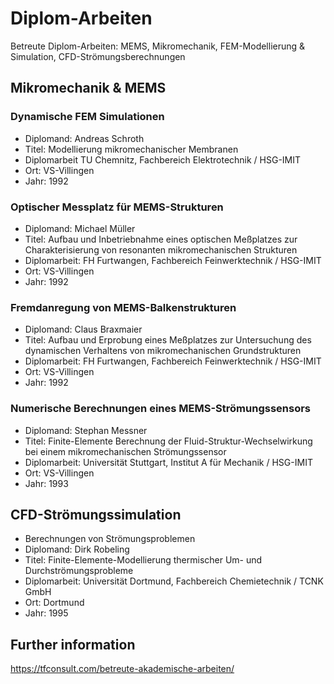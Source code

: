 # Diplom-Arbeiten
Betreute Diplom-Arbeiten: MEMS, Mikromechanik, FEM-Modellierung &amp; Simulation, CFD-Strömungsberechnungen

## Mikromechanik & MEMS

### Dynamische FEM Simulationen
- Diplomand: Andreas Schroth
- Titel: Modellierung mikromechanischer Membranen
- Diplomarbeit TU Chemnitz, Fachbereich Elektrotechnik / HSG-IMIT
- Ort: VS-Villingen
- Jahr: 1992

### Optischer Messplatz für MEMS-Strukturen
- Diplomand: Michael Müller
- Titel: Aufbau und Inbetriebnahme eines optischen Meßplatzes zur Charakterisierung von resonanten mikromechanischen Strukturen
- Diplomarbeit: FH Furtwangen, Fachbereich Feinwerktechnik / HSG-IMIT
- Ort: VS-Villingen
- Jahr: 1992

### Fremdanregung von MEMS-Balkenstrukturen
- Diplomand: Claus Braxmaier 
- Titel: Aufbau und Erprobung eines Meßplatzes zur Untersuchung des dynamischen Verhaltens von mikromechanischen Grundstrukturen 
- Diplomarbeit: FH Furtwangen, Fachbereich Feinwerktechnik / HSG-IMIT
- Ort: VS-Villingen
- Jahr: 1992

### Numerische Berechnungen eines MEMS-Strömungssensors
- Diplomand: Stephan Messner
- Titel: Finite-Elemente Berechnung der Fluid-Struktur-Wechselwirkung bei einem mikromechanischen Strömungssensor
- Diplomarbeit: Universität Stuttgart, Institut A für Mechanik / HSG-IMIT
- Ort: VS-Villingen
- Jahr: 1993

## CFD-Strömungssimulation
- Berechnungen von Strömungsproblemen
- Diplomand: Dirk Robeling
- Titel: Finite-Elemente-Modellierung thermischer Um- und Durchströmungsprobleme
- Diplomarbeit: Universität Dortmund, Fachbereich Chemietechnik / TCNK GmbH
- Ort: Dortmund
- Jahr: 1995

## Further information
https://tfconsult.com/betreute-akademische-arbeiten/
